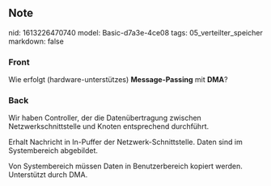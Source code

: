 ## Note
nid: 1613226470740
model: Basic-d7a3e-4ce08
tags: 05_verteilter_speicher
markdown: false

### Front
Wie erfolgt (hardware-unterstützes) <b>Message-Passing</b> mit
<b>DMA</b>?

### Back
Wir haben Controller, der die Datenübertragung zwischen Netzwerkschnittstelle und Knoten entsprechend durchführt.

Erhalt Nachricht in In-Puffer der Netzwerk-Schnittstelle. Daten sind im Systembereich abgebildet.

Von Systembereich müssen Daten in Benutzerbereich kopiert werden. Unterstützt durch DMA.
